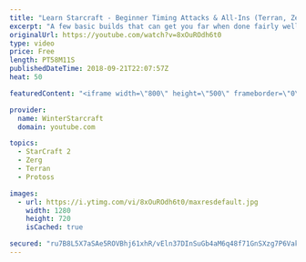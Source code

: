 ```yaml
---
title: "Learn Starcraft - Beginner Timing Attacks & All-Ins (Terran, Zerg & Protoss)"
excerpt: "A few basic builds that can get you far when done fairly well. Also important is how not to overextend and lose everything."
originalUrl: https://youtube.com/watch?v=8xOuROdh6t0
type: video
price: Free
length: PT58M11S
publishedDateTime: 2018-09-21T22:07:57Z
heat: 50

featuredContent: "<iframe width=\"800\" height=\"500\" frameborder=\"0\" src=\"https://www.youtube.com/embed/8xOuROdh6t0\" allow=\"accelerometer; autoplay; encrypted-media; gyroscope; picture-in-picture\" allowfullscreen></iframe>"

provider:
  name: WinterStarcraft
  domain: youtube.com

topics:
  - StarCraft 2
  - Zerg
  - Terran
  - Protoss

images:
  - url: https://i.ytimg.com/vi/8xOuROdh6t0/maxresdefault.jpg
    width: 1280
    height: 720
    isCached: true

secured: "ru7B8L5X7aSAe5ROVBhj61xhR/vEln37DInSuGb4aM6q48f71GnSXzg7P6VakHXaEKYecWRVbJNRWuZOgPqiREc3flbART0iwWQ6+asoz4nEBhdsQpQtlxgOCMQIaO59aovj2rxNm33ODGtE1A5N6XIOI6Prq0WvkGpsJssGn/wUJlkzpv3cPzZm76MZK4/zuSv2/aXAQDEpwUA/4dvHILBEr/fzgbA7ZHcN93WnrIv3V7R8JhwrxaGnW3qidQpZnMRgysv/C/WATTaLSOJ7hvARGLShmCHNGqlsQYuFVwGPPEQw+umfVQnDY+UT+1Egvviw7kKqaF6KBQB2D7deIMfG3E768xiUB98GH+BS4X1iBj9479AEXuKE5x5C6NwosE8MbJwG7nJRYQRpOgXku5N3hOmZlvmr4gajRDyfuSU=;Kj9MwHvQExJH6T7u6oYZYQ=="
---
```


